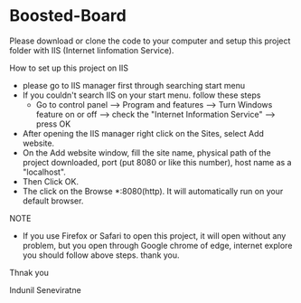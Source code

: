 # Boosted-Board

Please download or clone the code to your computer and setup this project folder with IIS (Internet Iinfomation Service).

How to set up this project on IIS

* please go to IIS manager first through searching start menu
* If you couldn't search IIS on your start menu. follow these steps
	* Go to control panel --> Program and features --> Turn Windows feature on or off --> check the "Internet Information Service" --> press OK
* After opening the IIS manager right click on the Sites, select Add website.
* On the Add website window, fill the site name, physical path of the project downloaded, port (put 8080 or like this number), host name as a "localhost".
* Then Click OK.
* The click on the Browse *:8080(http). It will automatically run on your default browser.

NOTE
* If you use Firefox or Safari to open this project, it will open without any problem, but you open through Google chrome of edge, internet explore you should follow above steps. thank you.




Thnak you

Indunil Seneviratne
